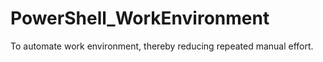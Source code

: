 # PowerShell_WorkEnvironment
To automate work environment, thereby reducing repeated manual effort.
